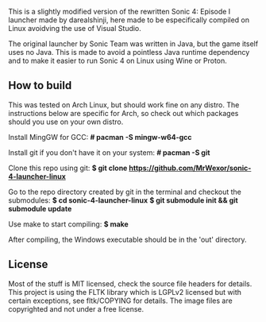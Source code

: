 This is a slightly modified version of the rewritten Sonic 4: Episode I
launcher made by darealshinji, here made to be especifically compiled
on Linux avoidving the use of Visual Studio.

The original launcher by Sonic Team was written in Java, but the game itself uses no Java.
This is made to avoid a pointless Java runtime dependency and to make it easier
to run Sonic 4 on Linux using Wine or Proton.

How to build
------------
This was tested on Arch Linux, but should work fine on any distro. The instructions below are
specific for Arch, so check out which packages should you use on your own distro.

Install MingGW for GCC:
**# pacman -S mingw-w64-gcc**

Install git if you don't have it on your system:
**# pacman -S git**

Clone this repo using git:
**$ git clone https://github.com/MrWexor/sonic-4-launcher-linux**

Go to the repo directory created by git in the terminal and checkout the submodules:
**$ cd sonic-4-launcher-linux**
**$ git submodule init && git submodule update**

Use make to start compiling:
**$ make**

After compiling, the Windows executable should be in the 'out' directory.

License
-------
Most of the stuff is MIT licensed, check the source file headers for details.
This project is using the FLTK library which is LGPLv2 licensed but with certain exceptions,
see fltk/COPYING for details. The image files are copyrighted and not under a free license.
